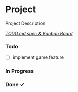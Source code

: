 # Project

Project Description

<em>[TODO.md spec & Kanban Board](https://bit.ly/3fCwKfM)</em>

### Todo

- [ ] implement game feature  

### In Progress


### Done ✓


